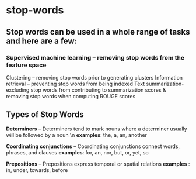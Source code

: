 # stop-words 

## Stop words can be used in a whole range of tasks and here are a few: 

### Supervised machine learning – removing stop words from the feature space 
Clustering – removing stop words prior to generating clusters
Information retrieval – preventing stop words from being indexed
Text summarization- excluding stop words from contributing to summarization scores & removing stop words when computing ROUGE scores

## Types of Stop Words ##
**Determiners** – Determiners tend to mark nouns where a determiner usually will be followed by a noun \n
**examples**: the, a, an, another

**Coordinating conjunctions** – Coordinating conjunctions connect words, phrases, and clauses
**examples**: for, an, nor, but, or, yet, so

**Prepositions** – Prepositions express temporal or spatial relations
**examples** : in, under, towards, before
